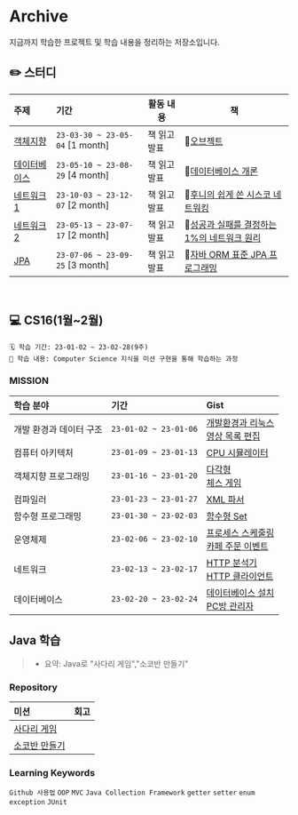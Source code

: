 # Archive
지금까지 학습한 프로젝트 및 학습 내용을 정리하는 저장소입니다.

## ✏️ 스터디
| 주제                                                                          | 기간                         | 활동 내용      | 책                                                                    |
|:----------------------------------------------------------------------------|:---------------------------|------------|----------------------------------------------------------------------|
| [ 객체지향](https://github.com/CodeSquad-2023-BE-Study/Object-Study)          | `23-03-30 ~ 23-05-04` [1 month] | 책 읽고 발표    | 📕[오브젝트](https://www.yes24.com/Product/Goods/74219491)               |
| [ 데이터베이스](https://github.com/CodeSquad-2023-BE-Study/DB-Study)            | `23-05-10 ~ 23-08-29` [4 month] | 책 읽고 발표    | 📕[데이터베이스 개론](https://product.kyobobook.co.kr/detail/S000001743852)  |
| [ 네트워크1](https://github.com/CodeSquad-2023-BE-Study/Flytrap-Network-Study) | `23-10-03 ~ 23-12-07` [2 month]      | 책 읽고 발표    | 📕[후니의 쉽게 쓴 시스코 네트워킹](https://www.yes24.com/Product/Goods/113485068) |
| [ 네트워크2 ](https://github.com/CodeSquad-2023-BE-Study/Network-Study) | `23-05-13 ~ 23-07-17` [2 month]      | 책 읽고 발표    | 📕[성공과 실패를 결정하는 1%의 네트워크 원리](https://www.yes24.com/Product/Goods/90640081) |
| [ JPA ](https://github.com/CodeSquad-2023-BE-Study/Jpa-Study) | `23-07-06 ~ 23-09-25` [3 month]      | 책 읽고 발표    | 📕[자바 ORM 표준 JPA 프로그래밍](https://www.yes24.com/Product/Goods/19040233) |


<br/>

## 💻 CS16(1월~2월)
```
🗓️ 학습 기간: 23-01-02 ~ 23-02-28(9주)
📖 학습 내용: Computer Science 지식을 미션 구현을 통해 학습하는 과정
```

### MISSION

| 학습 분야         | 기간                         | Gist                                                                                                                                                                                 |
|:--------------|:---------------------------|:-------------------------------------------------------------------------------------------------------------------------------------------------------------------------------------|
| 개발 환경과 데이터 구조 | `23-01-02 ~ 23-01-06`| [개발환경과 리눅스](https://gist.github.com/leegyeongwhan/c919caa9eeec46050e7e9720ed780e66) <br/> [영상 목록 편집](https://gist.github.com/leegyeongwhan/9ddd5859a7e3ecef054b5d3cfa580854)                                                                                                                                       |
| 컴퓨터 아키텍처      | `23-01-09 ~ 23-01-13`| [CPU 시뮬레이터](https://gist.github.com/leegyeongwhan/03e2feb5b72cf5d64169646734ba3e6b) <br/> |
| 객체지향 프로그래밍    | `23-01-16 ~ 23-01-20`| [다각형](https://gist.github.com/leegyeongwhan/1175010d80ecf9f1193838944db999e4) <br> [체스 게임](https://gist.github.com/leegyeongwhan/1c97a1115d7f13b8b72252036ca98df2) |        
| 컴파일러          | `23-01-23 ~ 23-01-27`| [XML 파서](https://gist.github.com/leegyeongwhan/1a526bf59260a9203008d6094ac17479)                                                                                                    |
| 함수형 프로그래밍     | `23-01-30 ~ 23-02-03`|  [함수형 Set](https://gist.github.com/leegyeongwhan/00d2ccb3caec49682344b80c88eb3405)   |
| 운영체제          | `23-02-06 ~ 23-02-10`| [프로세스 스케줄링](https://gist.github.com/leegyeongwhan/07bea4c633bcd37d9a691316f62a5765) <br/> [카페 주문 이벤트](https://gist.github.com/leegyeongwhan/3562b7a0131ca586fda80d9b2f250c84)                                                           |
| 네트워크          | `23-02-13 ~ 23-02-17` | [HTTP 분석기](https://gist.github.com/leegyeongwhan/f8d9c2fe74ce0e9a663edeeee795cec9) <br/> [HTTP 클라이언트](https://gist.github.com/leegyeongwhan/fedbf0aff2d73435b891c92cc59ea3e2)      |
| 데이터베이스        | `23-02-20 ~ 23-02-24`  | [데이터베이스 설치](https://gist.github.com/leegyeongwhan/fc78ad37e3b447e04054c55027667f08) <br/> [PC방 관리자](https://gist.github.com/leegyeongwhan/93bf8a84e1697eb31b1fd127dd5fd44f)        |                                                                                                                                                                |


## Java 학습
> - 요약: Java로 "사다리 게임","소코반 만들기"

### Repository
| 미션                                                                            | 회고                                                                                                                                  |
|:-----------------------------------------------------------------|:----------------------------------------------------------------------------------------------------------------------------------------------------|
| [사다리 게임](https://github.com/leegyeongwhan/be-java-ladder)          |                                                                                              |
| [소코반 만들기](https://github.com/leegyeongwhan/MySokoban)            |                                                                                                 |


### Learning Keywords
`Github 사용법` `OOP` `MVC` `Java Collection Framework` `getter` `setter` `enum` `exception` `JUnit`


